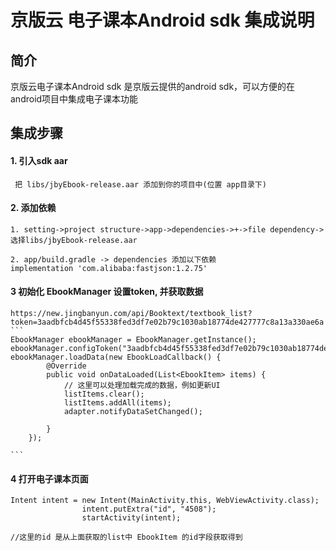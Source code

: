# 京版云 电子课本Android sdk  集成说明

## 简介
京版云电子课本Android sdk 是京版云提供的android sdk，可以方便的在android项目中集成电子课本功能

## 集成步骤

#### 1. 引入sdk aar
     把 libs/jbyEbook-release.aar 添加到你的项目中(位置 app目录下)

#### 2. 添加依赖
    1. setting->project structure->app->dependencies->+->file dependency->选择libs/jbyEbook-release.aar

    2. app/build.gradle -> dependencies 添加以下依赖
    implementation 'com.alibaba:fastjson:1.2.75'

#### 3 初始化 EbookManager 设置token, 并获取数据
    https://new.jingbanyun.com/api/Booktext/textbook_list?token=3aadbfcb4d45f55338fed3df7e02b79c1030ab18774de427777c8a13a330ae6a
    ```
    EbookManager ebookManager = EbookManager.getInstance();
    ebookManager.configToken("3aadbfcb4d45f55338fed3df7e02b79c1030ab18774de427777c8a13a330ae6a");
    ebookManager.loadData(new EbookLoadCallback() {
            @Override
            public void onDataLoaded(List<EbookItem> items) {
                // 这里可以处理加载完成的数据，例如更新UI
                listItems.clear();
                listItems.addAll(items);
                adapter.notifyDataSetChanged();

            }
        });

    ```



#### 4 打开电子课本页面
```
Intent intent = new Intent(MainActivity.this, WebViewActivity.class);
                intent.putExtra("id", "4508");
                startActivity(intent);
                
//这里的id 是从上面获取的list中 EbookItem 的id字段获取得到
                
```


    



